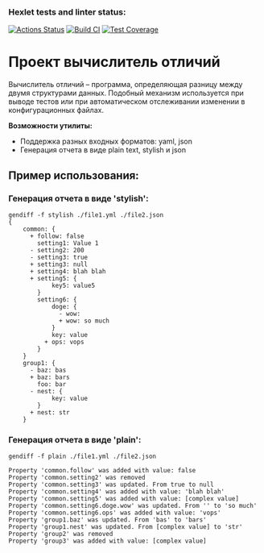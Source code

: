 ### Hexlet tests and linter status:
[![Actions Status](https://github.com/justsega/frontend-bootcamp-project-46/workflows/hexlet-check/badge.svg)](https://github.com/justsega/frontend-bootcamp-project-46/actions) [![Build CI](https://github.com/justsega/frontend-bootcamp-project-46/actions/workflows/build%20CI.yml/badge.svg)](https://github.com/justsega/frontend-bootcamp-project-46/actions/workflows/build%20CI.yml) [![Test Coverage](https://api.codeclimate.com/v1/badges/b7b5414664122e66e6c5/test_coverage)](https://codeclimate.com/github/justsega/frontend-bootcamp-project-46/test_coverage)

# Проект вычислитель отличий

Вычислитель отличий – программа, определяющая разницу между двумя структурами данных. Подобный механизм используется при выводе тестов или при автоматическом отслеживании изменении в конфигурационных файлах.

**Возможности утилиты:**

* Поддержка разных входных форматов: yaml, json
* Генерация отчета в виде plain text, stylish и json

## Пример использования:

### Генерация отчета в виде 'stylish':

```
gendiff -f stylish ./file1.yml ./file2.json
{
    common: {
      + follow: false
        setting1: Value 1
      - setting2: 200
      - setting3: true
      + setting3: null
      + setting4: blah blah
      + setting5: {
            key5: value5
        }
        setting6: {
            doge: {
              - wow: 
              + wow: so much
            }
            key: value
          + ops: vops
        }
    }
    group1: {
      - baz: bas
      + baz: bars
        foo: bar
      - nest: {
            key: value
        }
      + nest: str
    }

```
### Генерация отчета в виде 'plain':

```
gendiff -f plain ./file1.yml ./file2.json

Property 'common.follow' was added with value: false
Property 'common.setting2' was removed
Property 'common.setting3' was updated. From true to null
Property 'common.setting4' was added with value: 'blah blah'
Property 'common.setting5' was added with value: [complex value]
Property 'common.setting6.doge.wow' was updated. From '' to 'so much'
Property 'common.setting6.ops' was added with value: 'vops'
Property 'group1.baz' was updated. From 'bas' to 'bars'
Property 'group1.nest' was updated. From [complex value] to 'str'
Property 'group2' was removed
Property 'group3' was added with value: [complex value]

```